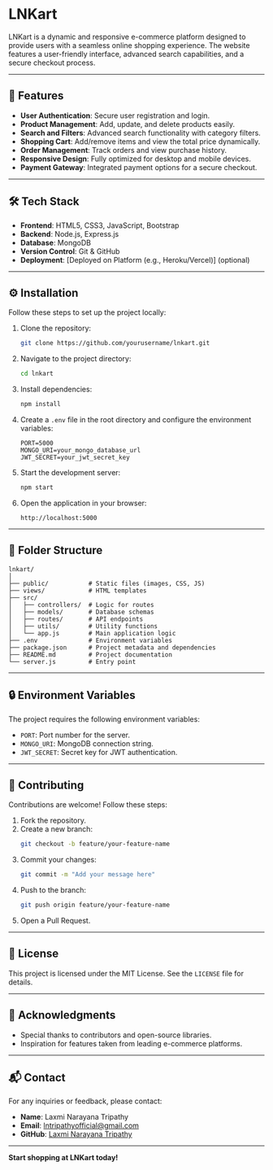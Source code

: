 # LNKart

LNKart is a dynamic and responsive e-commerce platform designed to provide users with a seamless online shopping experience. The website features a user-friendly interface, advanced search capabilities, and a secure checkout process.

---

## 🚀 **Features**

- **User Authentication**: Secure user registration and login.
- **Product Management**: Add, update, and delete products easily.
- **Search and Filters**: Advanced search functionality with category filters.
- **Shopping Cart**: Add/remove items and view the total price dynamically.
- **Order Management**: Track orders and view purchase history.
- **Responsive Design**: Fully optimized for desktop and mobile devices.
- **Payment Gateway**: Integrated payment options for a secure checkout.

---

## 🛠️ **Tech Stack**

- **Frontend**: HTML5, CSS3, JavaScript, Bootstrap
- **Backend**: Node.js, Express.js
- **Database**: MongoDB
- **Version Control**: Git & GitHub
- **Deployment**: [Deployed on Platform (e.g., Heroku/Vercel)] (optional)

---

## ⚙️ **Installation**

Follow these steps to set up the project locally:

1. Clone the repository:
   ```bash
   git clone https://github.com/yourusername/lnkart.git
   ```
2. Navigate to the project directory:
   ```bash
   cd lnkart
   ```
3. Install dependencies:
   ```bash
   npm install
   ```
4. Create a `.env` file in the root directory and configure the environment variables:
   ```plaintext
   PORT=5000
   MONGO_URI=your_mongo_database_url
   JWT_SECRET=your_jwt_secret_key
   ```

5. Start the development server:
   ```bash
   npm start
   ```

6. Open the application in your browser:
   ```
   http://localhost:5000
   ```

---

## 📂 **Folder Structure**

```plaintext
lnkart/
│
├── public/           # Static files (images, CSS, JS)
├── views/            # HTML templates
├── src/
│   ├── controllers/  # Logic for routes
│   ├── models/       # Database schemas
│   ├── routes/       # API endpoints
│   ├── utils/        # Utility functions
│   └── app.js        # Main application logic
├── .env              # Environment variables
├── package.json      # Project metadata and dependencies
├── README.md         # Project documentation
└── server.js         # Entry point
```

---

## 🔒 **Environment Variables**

The project requires the following environment variables:

- `PORT`: Port number for the server.
- `MONGO_URI`: MongoDB connection string.
- `JWT_SECRET`: Secret key for JWT authentication.

---

## 🤝 **Contributing**

Contributions are welcome! Follow these steps:

1. Fork the repository.
2. Create a new branch:
   ```bash
   git checkout -b feature/your-feature-name
   ```
3. Commit your changes:
   ```bash
   git commit -m "Add your message here"
   ```
4. Push to the branch:
   ```bash
   git push origin feature/your-feature-name
   ```
5. Open a Pull Request.

---

## 📄 **License**

This project is licensed under the MIT License. See the `LICENSE` file for details.

---

## 🌟 **Acknowledgments**

- Special thanks to contributors and open-source libraries.
- Inspiration for features taken from leading e-commerce platforms.

---

## 📬 **Contact**

For any inquiries or feedback, please contact:

- **Name**: Laxmi Narayana Tripathy  
- **Email**: lntripathyofficial@gmail.com  
- **GitHub**: [Laxmi Narayana Tripathy](https://github.com/lntripathy)

---

**Start shopping at LNKart today!**
